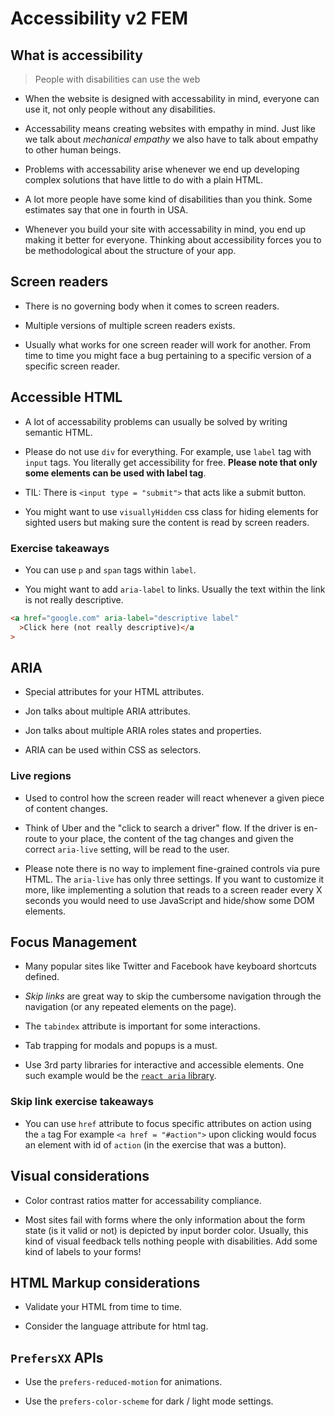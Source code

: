 # Accessibility v2 FEM

## What is accessibility

> People with disabilities can use the web

- When the website is designed with accessability in mind, everyone can use it, not only people without any disabilities.

- Accessability means creating websites with empathy in mind. Just like we talk about _mechanical empathy_ we also have to talk about
  empathy to other human beings.

- Problems with accessability arise whenever we end up developing complex solutions that have little to do with a plain HTML.

- A lot more people have some kind of disabilities than you think. Some estimates say that one in fourth in USA.

- Whenever you build your site with accessability in mind, you end up making it better for everyone.
  Thinking about accessibility forces you to be methodological about the structure of your app.

## Screen readers

- There is no governing body when it comes to screen readers.

- Multiple versions of multiple screen readers exists.

- Usually what works for one screen reader will work for another.
  From time to time you might face a bug pertaining to a specific version of a specific screen reader.

## Accessible HTML

- A lot of accessability problems can usually be solved by writing semantic HTML.

- Please do not use `div` for everything.
  For example, use `label` tag with `input` tags. You literally get accessibility for free. **Please note that only some elements can be used with label tag**.

- TIL: There is `<input type = "submit">` that acts like a submit button.

- You might want to use `visuallyHidden` css class for hiding elements for sighted users but making sure the content is read by screen readers.

### Exercise takeaways

- You can use `p` and `span` tags within `label`.

- You might want to add `aria-label` to links. Usually the text within the link is not really descriptive.

```html
<a href="google.com" aria-label="descriptive label"
  >Click here (not really descriptive)</a
>
```

## ARIA

- Special attributes for your HTML attributes.

- Jon talks about multiple ARIA attributes.

- Jon talks about multiple ARIA roles states and properties.

- ARIA can be used within CSS as selectors.

### Live regions

- Used to control how the screen reader will react whenever a given piece of content changes.

- Think of Uber and the "click to search a driver" flow. If the driver is en-route to your place, the content of the tag changes and given the correct `aria-live` setting, will be read to the user.

- Please note there is no way to implement fine-grained controls via pure HTML. The `aria-live` has only three settings. If you want to customize it more, like implementing a solution that reads to a screen reader every X seconds you would need to use JavaScript and hide/show some DOM elements.

## Focus Management

- Many popular sites like Twitter and Facebook have keyboard shortcuts defined.

- _Skip links_ are great way to skip the cumbersome navigation through the navigation (or any repeated elements on the page).

- The `tabindex` attribute is important for some interactions.

- Tab trapping for modals and popups is a must.

- Use 3rd party libraries for interactive and accessible elements. One such example would be the [`react aria` library](https://react-spectrum.adobe.com/react-aria/useDialog.html).

### Skip link exercise takeaways

- You can use `href` attribute to focus specific attributes on action using the `a` tag
  For example `<a href = "#action">` upon clicking would focus an element with id of `action` (in the exercise that was a button).

## Visual considerations

- Color contrast ratios matter for accessability compliance.

- Most sites fail with forms where the only information about the form state (is it valid or not) is depicted by input border color.
  Usually, this kind of visual feedback tells nothing people with disabilities. Add some kind of labels to your forms!

## HTML Markup considerations

- Validate your HTML from time to time.

- Consider the language attribute for html tag.

## `PrefersXX` APIs

- Use the `prefers-reduced-motion` for animations.

- Use the `prefers-color-scheme` for dark / light mode settings.
